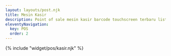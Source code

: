 ```yaml
---
layout: layouts/post.njk
title: Mesin Kasir
description: Point of sale mesin kasir barcode touchscreen terbaru list daftar
eleventyNavigation:
  key: POS
  order: 2
---
```


{% include "widget/pos/kasir.njk" %}
